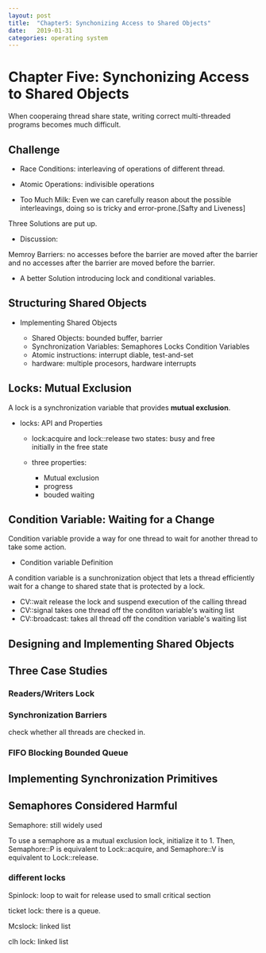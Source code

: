 ```yaml
---
layout: post
title:  "Chapter5: Synchonizing Access to Shared Objects"
date:   2019-01-31
categories: operating system
---
```

# Chapter Five: Synchonizing Access to Shared Objects
When cooperaing thread share state, writing correct multi-threaded programs becomes much difficult.

## Challenge

+ Race Conditions: interleaving of operations of different thread.

+ Atomic Operations: indivisible operations

+ Too Much Milk: Even we can carefully reason about the possible interleavings, doing so is tricky and error-prone.[Safty and Liveness]

Three Solutions are put up.


+ Discussion: 

Memroy Barriers: no accesses before the barrier are moved after the barrier and no accesses after the barrier are moved before the barrier.

+ A better Solution
introducing lock and conditional variables.


## Structuring Shared Objects

+ Implementing Shared Objects

  - Shared Objects: bounded buffer, barrier
  - Synchronization Variables: Semaphores Locks Condition Variables
  - Atomic instructions: interrupt diable, test-and-set
  - hardware: multiple procesors, hardware interrupts
  

## Locks: Mutual Exclusion

A lock is a synchronization variable that provides **mutual exclusion**.

+ locks: API and Properties
  + lock:acquire and lock::release
    two states: busy and free  
    initially in the free state  
  
  + three properties:

    - Mutual exclusion
	- progress
	- bouded waiting
 

## Condition Variable: Waiting for a Change

Condition variable provide a way for one thread to wait for another thread to take some action.

+ Condition variable Definition

A condition variable is a sunchronization object that lets a thread efficiently wait for a change to shared state that is protected by a lock.
  
  + CV::wait  release the lock and suspend execution of the calling thread
  + CV::signal takes one thread off the conditon variable's waiting list
  + CV::broadcast: takes all thread off the condition variable's waiting list

## Designing and Implementing Shared Objects

## Three Case Studies

### Readers/Writers Lock

### Synchronization Barriers

check whether all threads are checked in.

### FIFO Blocking Bounded Queue

## Implementing Synchronization Primitives

## Semaphores Considered Harmful

Semaphore: still widely used

To use a semaphore as a mutual exclusion lock, initialize it to 1. Then, Semaphore::P is equivalent to Lock::acquire, and Semaphore::V is equivalent to Lock::release.

### different locks

Spinlock: loop to wait for release  used to small critical section

ticket lock: there is a queue.

Mcslock: linked list

clh lock: linked list


